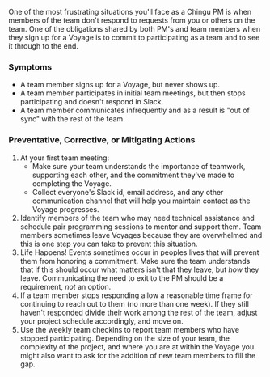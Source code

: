 One of the most frustrating situations you'll face as a Chingu PM is when members
of the team don't respond to requests from you or others on the team. One of the
obligations shared by both PM's and team members when they sign up for a Voyage
is to commit to participating as a team and to see it through to the end.

### Symptoms

- A team member signs up for a Voyage, but never shows up.
- A team member participates in initial team meetings, but then stops
participating and doesn't respond in Slack.
- A team member communicates infrequently and as a result is "out of sync"
with the rest of the team.

### Preventative, Corrective, or Mitigating Actions

1. At your first team meeting:
   - Make sure your team understands the importance 
of teamwork, supporting each other, and the commitment they've made to 
completing the Voyage.
   - Collect everyone's Slack id, email address, and any other communication
   channel that will help you maintain contact as the Voyage progresses.
2. Identify members of the team who may need technical assistance and
schedule pair programming sessions to mentor and support them. Team members
sometimes leave Voyages because they are overwhelmed and this is one step
you can take to prevent this situation.
3. Life Happens! Events sometimes occur in peoples lives that will prevent
them from honoring a commitment. Make sure the team understands that if this
should occur what matters isn't that they leave, but _how_ they leave.
Communicating the need to exit to the PM should be a requirement, _not_ an
option.
4. If a team member stops responding allow a reasonable time frame for 
continuing to reach out to them (no more than one week). If they still
haven't responded divide their work among the rest of the team, adjust your
project schedule accordingly, and move on.
5. Use the weekly team checkins to report team members who have stopped
participating. Depending on the size of your team, the complexity of
the project, and where you are at within the Voyage you might also want
to ask for the addition of new team members to fill the gap.

